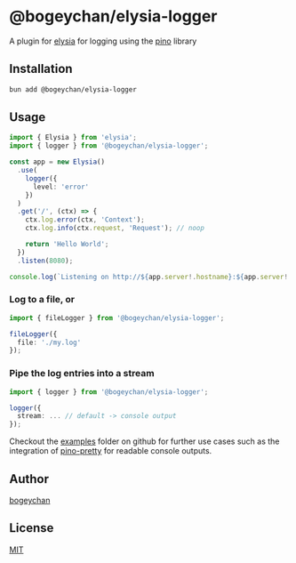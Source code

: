 # @bogeychan/elysia-logger

A plugin for [elysia](https://elysiajs.com) for logging using the [pino](https://getpino.io) library

## Installation

```bash
bun add @bogeychan/elysia-logger
```

## Usage

```ts
import { Elysia } from 'elysia';
import { logger } from '@bogeychan/elysia-logger';

const app = new Elysia()
  .use(
    logger({
      level: 'error'
    })
  )
  .get('/', (ctx) => {
    ctx.log.error(ctx, 'Context');
    ctx.log.info(ctx.request, 'Request'); // noop

    return 'Hello World';
  })
  .listen(8080);

console.log(`Listening on http://${app.server!.hostname}:${app.server!.port}`);
```

### Log to a file, or

```ts
import { fileLogger } from '@bogeychan/elysia-logger';

fileLogger({
  file: './my.log'
});
```

### Pipe the log entries into a stream

```ts
import { logger } from '@bogeychan/elysia-logger';

logger({
  stream: ... // default -> console output
});
```

Checkout the [examples](./examples) folder on github for further use cases such as the integration of [pino-pretty](https://github.com/pinojs/pino-pretty) for readable console outputs.

## Author

[bogeychan](https://github.com/bogeychan)

## License

[MIT](LICENSE)
